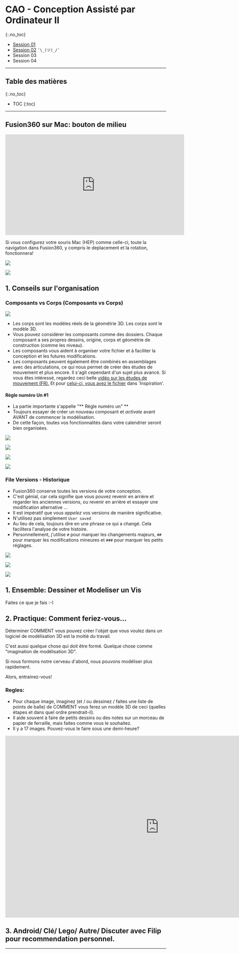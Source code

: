 # CAO - Conception Assisté par Ordinateur II
{:.no_toc}

- [Session 01](cao_fr.md)
- [Session 02](cao_2_fr.md) `¯\_(ツ)_/¯`
- Session 03
- Session 04

---

## Table des matières
{:.no_toc}

* TOC
{:toc}

---

## Fusion360 sur Mac: bouton de milieu

<iframe width="560" height="315" src="https://www.youtube.com/embed/QrUhj4vo3Q8?rel=0" frameborder="0" allowfullscreen></iframe>

Si vous configurez votre souris Mac (HEP) comme celle-ci, toute la navigation dans Fusion360, y compris le deplacement et la rotation, fonctionnera!

![](https://i.imgur.com/U8RXCYa.png)

![](https://i.imgur.com/um02OV5.png)

## 1. Conseils sur l'organisation

### Composants vs Corps (Composants vs Corps)
![](http://cl.ly/1O1p1x2Y1S3D/Image%202017-09-27%20at%203.43.01%20AM.public.png)
- Les corps sont les modèles réels de la géométrie 3D. Les corps sont le modèle 3D.
- Vous pouvez considérer les composants comme des dossiers. Chaque composant a ses propres dessins, origine, corps et géométrie de construction (comme les niveau).
- Les composants vous aident à organiser votre fichier et à faciliter la conception et les futures modifications.
- Les composants peuvent également être combinés en assemblages avec des articulations, ce qui nous permet de créer des études de mouvement et plus encore. Il s'agit cependant d'un sujet plus avancé. Si vous êtes intéressé, regardez ceci belle [vidéo sur les études de mouvement (FR).](https://www.youtube.com/watch?time_continue=111&v=LKnZ6HE-kK4) Et pour [celui-ci, vous avez le fichier](https://www.youtube.com/watch?v=qNgWot5LuOU&list=PLAQfn-QKbiAmAgnF3avMwwuiOQ1H8pLFk&index=14) dans 'Inspiration'.

#### Règle numéro Un #1
- La partie importante s'appelle "** Règle numéro un" **
- Toujours essayer de créer un nouveau composant et _activate_ avant AVANT de commencer la modélisation.
- De cette façon, toutes vos fonctionnalités dans votre calendrier seront bien organisées.

![](http://cl.ly/263w401g2m2o/Image%202017-09-27%20at%203.33.42%20AM.public.png)

![](http://cl.ly/3Q1n2r0o3h2n/Image%202017-09-27%20at%203.35.16%20AM.public.png)

![](http://cl.ly/072O2S2x0e26/Image%202017-09-27%20at%203.37.02%20AM.public.png)

![](http://cl.ly/2v0N2t1o1S3B/Image%202017-09-27%20at%203.41.04%20AM.public.png)

### File Versions - Historique
- Fusion360 conserve toutes les versions de votre conception.
- C'est génial, car cela signifie que vous pouvez revenir en arrière et regarder les anciennes versions, ou revenir en arrière et essayer une modification alternative ...
- Il est impératif que vous _appelez_ vos versions de manière significative.
- N'utilisez pas simplement `User saved`
- Au lieu de cela, toujours dire en une phrase ce qui a changé. Cela facilitera l'analyse de votre histoire.
- Personnellement, j'utilise `#` pour marquer les changements majeurs, `##` pour marquer les modifications mineures et `###` pour marquer les petits réglages.

![](http://cl.ly/1I2E2i0M1g1x/Image%202017-09-27%20at%203.59.29%20AM.public.png)

![](http://cl.ly/3s0M2R1l1H0k/Image%202017-09-27%20at%204.10.14%20AM.public.png)

![](http://cl.ly/45310h0n2l1K/Image%202017-09-27%20at%204.00.58%20AM.public.png)

## 1. Ensemble: Dessiner et Modeliser un Vis

Faites ce que je fais :-)

## 2. Practique: Comment feriez-vous...

Déterminer COMMENT vous pouvez créer l'objet que vous voulez dans un logiciel de modélisation 3D est la moitié du travail.

C'est aussi quelque chose qui doit être formé. Quelque chose comme "imagination de modélisation 3D".

Si nous formons notre cerveau d'abord, nous pouvons modéliser plus rapidement.

Alors, entrainez-vous! 

### Regles: 

- Pour chaque image, imaginez (et / ou dessinez / faites une liste de points de balle) de COMMENT vous ferez un modèle 3D de ceci (quelles étapes et dans quel ordre prendrait-il).
- Il aide souvent à faire de petits dessins ou des notes sur un morceau de papier de ferraille, mais faites comme vous le souhaitez.
- Il y a 17 images. Pouvez-vous le faire sous une demi-heure?

<iframe src="https://docs.google.com/presentation/d/e/2PACX-1vTDcY77LSj6bqTpfm-2zPbSWn6skrIdztRlekua_ENM17jJnMHEteE4-cnUju74YZVvP30M9sSsPdPP/embed?start=false&loop=false&delayms=60000" frameborder="0" width="960" height="569" allowfullscreen="true" mozallowfullscreen="true" webkitallowfullscreen="true"></iframe>

## 3. Android/ Clé/ Lego/ Autre/  Discuter avec Filip pour recommendation personnel. 

---

